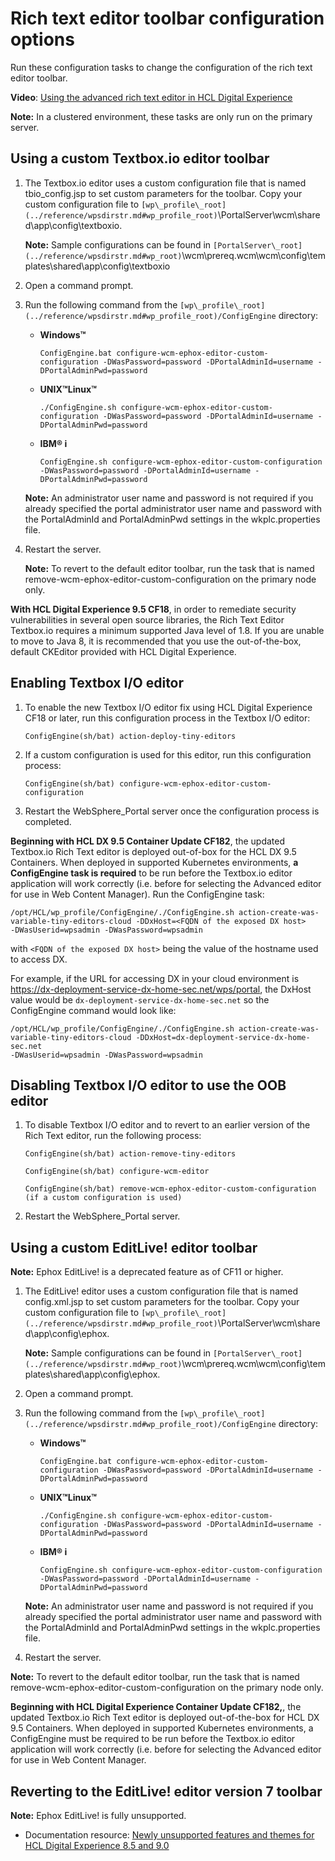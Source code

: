 # Rich text editor toolbar configuration options

Run these configuration tasks to change the configuration of the rich text editor toolbar.

**Video**: [Using the advanced rich text editor in HCL Digital Experience](https://www.youtube.com/watch?v=JmkcRPfC8TQ)

**Note:** In a clustered environment, these tasks are only run on the primary server.

## Using a custom Textbox.io editor toolbar

1.  The Textbox.io editor uses a custom configuration file that is named tbio\_config.jsp to set custom parameters for the toolbar. Copy your custom configuration file to `[wp\_profile\_root](../reference/wpsdirstr.md#wp_profile_root)`\\PortalServer\\wcm\\shared\\app\\config\\textboxio.

    **Note:** Sample configurations can be found in `[PortalServer\_root](../reference/wpsdirstr.md#wp_root)`\\wcm\\prereq.wcm\\wcm\\config\\templates\\shared\\app\\config\\textboxio

2.  Open a command prompt.
3.  Run the following command from the `[wp\_profile\_root](../reference/wpsdirstr.md#wp_profile_root)/ConfigEngine` directory:

    -   **Windows™**

        ```
        ConfigEngine.bat configure-wcm-ephox-editor-custom-configuration -DWasPassword=password -DPortalAdminId=username -DPortalAdminPwd=password
        ```

    -   **UNIX™Linux™**

        ```
        ./ConfigEngine.sh configure-wcm-ephox-editor-custom-configuration -DWasPassword=password -DPortalAdminId=username -DPortalAdminPwd=password
        ```

    -   **IBM® i**

        ```
        ConfigEngine.sh configure-wcm-ephox-editor-custom-configuration -DWasPassword=password -DPortalAdminId=username -DPortalAdminPwd=password
        ```

    **Note:** An administrator user name and password is not required if you already specified the portal administrator user name and password with the PortalAdminId and PortalAdminPwd settings in the wkplc.properties file.

4.  Restart the server.

    **Note:** To revert to the default editor toolbar, run the task that is named remove-wcm-ephox-editor-custom-configuration on the primary node only.


**With HCL Digital Experience 9.5 CF18**, in order to remediate security vulnerabilities in several open source libraries, the Rich Text Editor Textbox.io requires a minimum supported Java level of 1.8. If you are unable to move to Java 8, it is recommended that you use the out-of-the-box, default CKEditor provided with HCL Digital Experience.

## Enabling Textbox I/O editor

1.  To enable the new Textbox I/O editor fix using HCL Digital Experience CF18 or later, run this configuration process in the Textbox I/O editor:

    ```
    ConfigEngine(sh/bat) action-deploy-tiny-editors
    ```

2.  If a custom configuration is used for this editor, run this configuration process:

    ```
    ConfigEngine(sh/bat) configure-wcm-ephox-editor-custom-configuration
    ```

3.  Restart the WebSphere\_Portal server once the configuration process is completed.

**Beginning with HCL DX 9.5 Container Update CF182**, the updated Textbox.io Rich Text editor is deployed out-of-box for the HCL DX 9.5 Containers. When deployed in supported Kubernetes environments, **a ConfigEngine task is required** to be run before the Textbox.io editor application will work correctly \(i.e. before for selecting the Advanced editor for use in Web Content Manager\). Run the ConfigEngine task:

```
/opt/HCL/wp_profile/ConfigEngine/./ConfigEngine.sh action-create-was-variable-tiny-editors-cloud -DDxHost=<FQDN of the exposed DX host> 
-DWasUserid=wpsadmin -DWasPassword=wpsadmin
```

with `<FQDN of the exposed DX host>` being the value of the hostname used to access DX.

For example, if the URL for accessing DX in your cloud environment is https://dx-deployment-service-dx-home-sec.net/wps/portal, the DxHost value would be `dx-deployment-service-dx-home-sec.net` so the ConfigEngine command would look like:

```
/opt/HCL/wp_profile/ConfigEngine/./ConfigEngine.sh action-create-was-variable-tiny-editors-cloud -DDxHost=dx-deployment-service-dx-home-sec.net 
-DWasUserid=wpsadmin -DWasPassword=wpsadmin
```

## Disabling Textbox I/O editor to use the OOB editor

1.  To disable Textbox I/O editor and to revert to an earlier version of the Rich Text editor, run the following process:

    ```
    ConfigEngine(sh/bat) action-remove-tiny-editors
    ```

    ```
    ConfigEngine(sh/bat) configure-wcm-editor
    ```

    ```
    ConfigEngine(sh/bat) remove-wcm-ephox-editor-custom-configuration (if a custom configuration is used)
    ```

2.  Restart the WebSphere\_Portal server.

## Using a custom EditLive! editor toolbar

**Note:** Ephox EditLive! is a deprecated feature as of CF11 or higher.

1.  The EditLive! editor uses a custom configuration file that is named config.xml.jsp to set custom parameters for the toolbar. Copy your custom configuration file to `[wp\_profile\_root](../reference/wpsdirstr.md#wp_profile_root)`\\PortalServer\\wcm\\shared\\app\\config\\ephox.

    **Note:** Sample configurations can be found in `[PortalServer\_root](../reference/wpsdirstr.md#wp_root)`\\wcm\\prereq.wcm\\wcm\\config\\templates\\shared\\app\\config\\ephox.

2.  Open a command prompt.
3.  Run the following command from the `[wp\_profile\_root](../reference/wpsdirstr.md#wp_profile_root)/ConfigEngine` directory:

    -   **Windows™**

        ```
        ConfigEngine.bat configure-wcm-ephox-editor-custom-configuration -DWasPassword=password -DPortalAdminId=username -DPortalAdminPwd=password
        ```

    -   **UNIX™Linux™**

        ```
        ./ConfigEngine.sh configure-wcm-ephox-editor-custom-configuration -DWasPassword=password -DPortalAdminId=username -DPortalAdminPwd=password
        ```

    -   **IBM® i**

        ```
        ConfigEngine.sh configure-wcm-ephox-editor-custom-configuration -DWasPassword=password -DPortalAdminId=username -DPortalAdminPwd=password
        ```

    **Note:** An administrator user name and password is not required if you already specified the portal administrator user name and password with the PortalAdminId and PortalAdminPwd settings in the wkplc.properties file.

4.  Restart the server.

**Note:** To revert to the default editor toolbar, run the task that is named remove-wcm-ephox-editor-custom-configuration on the primary node only.

**Beginning with HCL Digital Experience Container Update CF182,**, the updated Textbox.io Rich Text editor is deployed out-of-the-box for HCL DX 9.5 Containers. When deployed in supported Kubernetes environments, a ConfigEngine must be required to be run before the Textbox.io editor application will work correctly \(i.e. before for selecting the Advanced editor for use in Web Content Manager.

## Reverting to the EditLive! editor version 7 toolbar

**Note:** Ephox EditLive! is fully unsupported.

-   Documentation resource: [Newly unsupported features and themes for HCL Digital Experience 8.5 and 9.0](../reference/newly_unsupported_features.md)

